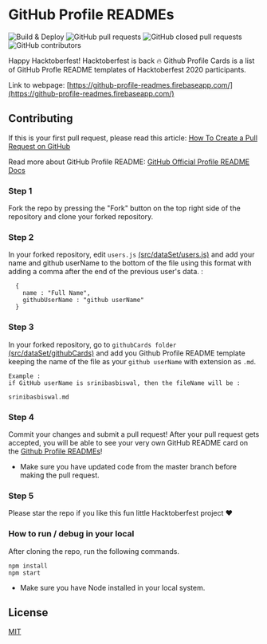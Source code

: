 # GitHub Profile READMEs
![Build & Deploy](https://github.com/srinibasbiswal/Github-Profile-README/workflows/Build%20&%20Deploy/badge.svg) ![GitHub pull requests](https://img.shields.io/github/issues-pr/srinibasbiswal/GithubProfileReadMe?color=green) ![GitHub closed pull requests](https://img.shields.io/github/issues-pr-closed/srinibasbiswal/GithubProfileReadMe) ![GitHub contributors](https://img.shields.io/github/contributors-anon/srinibasbiswal/GithubProfileReadMe)

Happy Hacktoberfest! Hacktoberfest is back :fire:
Github Profile Cards is a list of GitHub Profle README templates of Hacktoberfest 2020 participants.

Link to webpage: [https://github-profile-readmes.firebaseapp.com/](https://github-profile-readmes.firebaseapp.com/)

## Contributing

If this is your first pull request, please read this article: [How To Create a Pull Request on GitHub](https://www.digitalocean.com/community/tutorials/how-to-create-a-pull-request-on-github)

Read more about GitHub Profile README: [GitHub Official Profile README Docs](https://docs.github.com/en/github/setting-up-and-managing-your-github-profile/managing-your-profile-readme)

### Step 1

Fork the repo by pressing the "Fork" button on the top right side of the
repository and clone your forked repository.

### Step 2

In your forked repository, edit `users.js` [(src/dataSet/users.js)](src/dataSet/users.js) and add your name and github userName to the bottom of the file using this format with adding a comma after the end of the previous user's data. :

```
  {
    name : "Full Name",
    githubUserName : "github userName"
  }
```

### Step 3 

In your forked repository, go to `githubCards folder` [(src/dataSet/githubCards)](src/dataSet/githubCards) and add you Github Profile README template keeping the name of the file as your `github userName` with extension as `.md`.

```
Example : 
if GitHub userName is srinibasbiswal, then the fileName will be :

srinibasbiswal.md

```

### Step 4 

Commit your changes and submit a pull request! After your pull request gets accepted, you will be able to see your very own GitHub README card on the [Github Profile READMEs](https://github-profile-readmes.firebaseapp.com/)!

* Make sure you have updated code from the master branch before making the pull request.

### Step 5

Please star the repo if you like this fun little Hacktoberfest project :heart:


### How to run / debug in your local

After cloning the repo, run the following commands.
```
npm install
npm start
```

* Make sure you have Node installed in your local system.


## License

[MIT](LICENSE)
